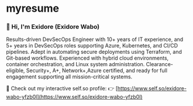 # myresume
### 👋 Hi, I'm Exidore (Exidore Wabo)

Results-driven DevSecOps Engineer with 10+ years of IT experience, and 5+ years in DevSecOps roles supporting Azure, Kubernetes, and CI/CD pipelines. Adept in automating secure deployments using Terraform, and Git-based workflows. Experienced with hybrid cloud environments, container orchestration, and Linux system administration. Clearance-eligible, Security+, A+, Network+,Azure certified, and ready for full engagement supporting all mission-critical systems.
 
🚀 Check out my interactive self.so profile:
👉 [https://www.self.so/exidore-wabo-yfzb0l](https://www.self.so/exidore-wabo-yfzb0l)
